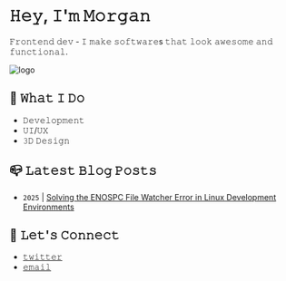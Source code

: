 # 𝙷𝚎𝚢, 𝙸'𝚖 𝙼𝚘𝚛𝚐𝚊𝚗
𝙵𝚛𝚘𝚗𝚝𝚎𝚗𝚍 𝚍𝚎𝚟 - 𝙸 𝚖𝚊𝚔𝚎 𝚜𝚘𝚏𝚝𝚠𝚊𝚛𝚎s 𝚝𝚑𝚊𝚝 𝚕𝚘𝚘𝚔 𝚊𝚠𝚎𝚜𝚘𝚖𝚎 𝚊𝚗𝚍 𝚏𝚞𝚗𝚌𝚝𝚒𝚘𝚗𝚊𝚕. 


![logo](https://i.pinimg.com/originals/4d/16/78/4d1678e171347c4402c231dad0394f0f.gif)

## 💾 𝚆𝚑𝚊𝚝 𝙸 𝙳𝚘

- 𝙳𝚎𝚟𝚎𝚕𝚘𝚙𝚖𝚎𝚗𝚝  
- 𝚄𝙸/𝚄𝚇 
- 𝟹𝙳 𝙳𝚎𝚜𝚒𝚐𝚗


## 📪 𝙻𝚊𝚝𝚎𝚜𝚝 𝙱𝚕𝚘𝚐 𝙿𝚘𝚜𝚝𝚜 
<!-- BLOG-POST-LIST:START -->
- `2025` | [Solving the ENOSPC File Watcher Error in Linux Development Environments](https://dev.to/morgankar/solving-the-enospc-file-watcher-error-in-linux-development-environments-544j)  

<!-- BLOG-POST-LIST:END -->

## 🔗 𝙻𝚎𝚝'𝚜 𝙲𝚘𝚗𝚗𝚎𝚌𝚝

- [𝚝𝚠𝚒𝚝𝚝𝚎𝚛](https://twitter.com/morgankarx)  
- [𝚎𝚖𝚊𝚒𝚕](mailto:morgankar@protonmail.com)
